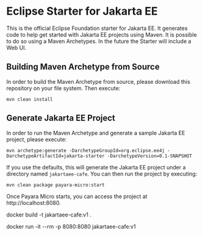 # Eclipse Starter for Jakarta EE
This is the official Eclipse Foundation starter for Jakarta EE. It generates code to help get started with Jakarta EE projects using Maven. It is possible to do so using a Maven Archetypes. In the future the Starter will include a Web UI.

## Building Maven Archetype from Source
In order to build the Maven Archetype from source, please download this repository on your file system. Then execute:

```
mvn clean install
```

## Generate Jakarta EE Project
In order to run the Maven Archetype and generate a sample Jakarta EE project, please execute:

```
mvn archetype:generate -DarchetypeGroupId=org.eclipse.ee4j -DarchetypeArtifactId=jakarta-starter -DarchetypeVersion=0.1-SNAPSHOT
```

If you use the defaults, this will generate the Jakarta EE project under a directory named `jakartaee-cafe`. You can then run the project by executing:

```
mvn clean package payara-micro:start
```

Once Payara Micro starts, you can access the project at http://localhost:8080.

docker build -t jakartaee-cafe:v1 .

docker run -it --rm -p 8080:8080 jakartaee-cafe:v1
